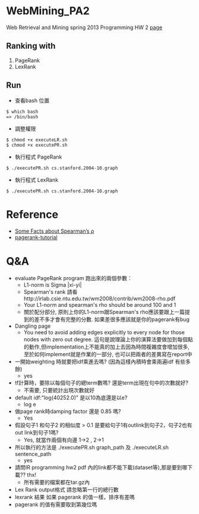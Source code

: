 # WebMining_PA2

Web Retrieval and Mining spring 2013 Programming HW 2
[page](https://ceiba.ntu.edu.tw/course/4825d0/hw/wm2013_hw2.tar.gz)

## Ranking with

1. PageRank
2. LexRank

## Run

* 查看bash 位置

```
$ which bash
=> /bin/bash
```

* 調整權限

```
$ chmod +x executeLR.sh
$ chmod +x executePR.sh
```

* 執行程式 PageRank

```
$ ./executePR.sh cs.stanford.2004-10.graph
```

* 執行程式 LexRank

```
$ ./executePR.sh cs.stanford.2004-10.graph
```

# Reference
- [Some Facts about Spearman’s ρ](http://irlab.csie.ntu.edu.tw/wm2008/contrib/wm2008-rho.pdf)
- [pagerank-tutorial](http://irlab.csie.ntu.edu.tw/wm2008/contrib/pagerank-tutorial.doc)

# Q&A
- evaluate PageRank program 跑出來的兩個參數：
	- L1-norm is Sigma |xi-yi|
	- Spearman's rank 請看http://irlab.csie.ntu.edu.tw/wm2008/contrib/wm2008-rho.pdf
	- Your L1-norm and spearman's rho should be around 100 and 1
	- 關於配分部分, 原則上你的L1-norm跟Spearman's rho應該要跟上一篇提到的差不多才會有完整的分數. 如果差很多應該就是你的pagerank有bug
- Dangling page
	- You need to avoid adding edges explicitly to every node
for those nodes with zero out degree.
這句是說理論上你的演算法要做加到每個點的動作,但implementation上不能真的加上去因為時間複雜度會增加很多, 至於如何implement就是作業的一部分, 也可以把兩者的差異寫在report中
- 一開始weighting 時就要把idf乘進去嗎? (因為這樣內積時會乘兩遍idf 有些多餘)
	- yes
- tf計算時，要除以每個句子的總term數嗎? 還是term出現在句中的次數就好? 
	- 不需要, 只要統計出現次數就好
- default idf:"log(40252.0)" 是以10為底還是以e?
	- log e
- 做page rank時damping factor 還是 0.85 嗎?
	- Yes
- 假設句子1 和句子2  的相似度 > 0.1 是要給句子1有outlink到句子2，句子2也有out link到句子1嗎?
	- Yes, 就當作兩個有向邊 1->2 , 2->1
- 所以執行的方法是 ./executePR.sh graph_path 及 ./executeLR.sh sentence_path
	- yes
- 請問IR programming hw2 pdf 內的link都不能下載(dataset等),那是要到哪下載?? thx!
	- 所有需要的檔案都在tar.gz內
- Lex Rank output格式 請忽略第一行的總行數
- lexrank 結果 如果 pagerank 的值一樣，排序有差嗎
- pagerank 的值有需要取到第幾位嗎

